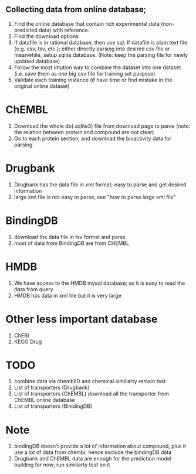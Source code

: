 ## Collecting data from online database;
1. Find the online database that contain rich experimental data (non-predicted data) with reference.
2. Find the download options
3. If datafile is in rational database, then use sql; If datafile is plain text file (e.g. csv, tsv, etc.); either directly parsing into desired csv file or meanwhile, setup sqlite database. (Note: keep the parsing file for newly updated database)
4. Follow the most intution way to combine the dataset into one dataset (i.e. save them as one big csv file for training set purpose)
5. Validate each training instance (if have time or find mistake in the original online dataset)



# ChEMBL
1. Download the whole db(.sqlite3) file from download page to parse (note: the relation between protein and compound are not clear)
2. Go to each protein section, and download the bioactivity data for parsing



# Drugbank
1. Drugbank has the data file in xml format; easy to parse and get desired information
2. large xml file is not easy to parse, see "how to parse large xml file"



# BindingDB
1. download the data file in tsv format and parse
2. most of data from BindingDB are from CHEMBL



# HMDB
1. We have access to the HMDB mysql database; so it is easy to read the data from query
2. HMDB has data in xml file but it is very large


# Other less important database
1. ChEBI
2. KEGG Drug




# TODO
1. combine data via chemblID and chemical similiarty remain test 
2. List of transporters (Drugbank)
3. List of transporters (ChEMBL) download all the transporter from ChEMBL online database
4. List of transporters (BinidingDB)



# Note
1. bindingDB doesn't provide a lot of information about compound, plus it use a lot of data from chembl; hence exclude the bindingDB data
2. Drugbank and ChEMBL data are enough for the prediction model building for now; run similiarty test on it